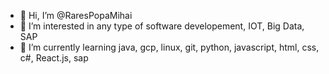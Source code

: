 - 👋 Hi, I’m @RaresPopaMihai
- 👀 I’m interested in any type of software developement, IOT, Big Data, SAP
- 🌱 I’m currently learning java, gcp, linux, git, python, javascript, html, css, c#, React.js, sap
